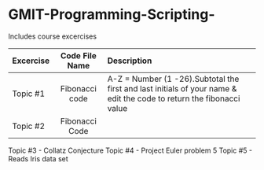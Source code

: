 # GMIT-Programming-Scripting-
Includes course excercises 

|Excercise |  Code File Name |Description 
|----------|:---------------:|:--------------------------------------------------------------------------------------|
|Topic #1  |Fibonacci code   | A-Z = Number (1 -26).Subtotal the first and last initials of your name & edit the code to return the fibonacci value| 
|Topic #2  |Fibonacci Code   |                                                                                       |


Topic #3 - Collatz Conjecture 
Topic #4 - Project Euler problem 5 
Topic #5 - Reads Iris data set
